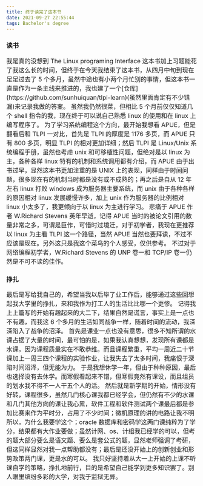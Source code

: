 ```yaml
---
title: 终于读完了这本书
date: 2021-09-27 22:55:44
tags: Bachelor's degree
---
```


### 读书

<font size=3>
我是真的没想到 The Linux programing Interface 这本书加上习题能花了我这么长的时间，但终于在今天我结束了这本书，从四月中旬到现在足足过去了 5 个多月，虽然中途也有小两个月忙别的事情，但这本书一直是作为一条主线来推进的，我也建了一个[仓库](https://github.com/sunhuiquan/tlpi-learn)(虽然里面肯定有不少错漏)来记录我做的答案。  
虽然我仍然很菜，但相比 5 个月前仅仅知道几个 shell 指令的我，现在终于可以说自己熟悉 linux 的使用和在 linux 上编写程序了。
为了学习系统编程这个方向，最开始我想看 APUE，但是翻看后和 TLPI 一对比，首先是 TLPI 的厚度是 1176 多页，而 APUE 只有 800 多页，明显 TLPI 的相对更加详细；然后 TLPI 是 Linux/Unix 系统编程手册，虽然也考虑 unix 和可移植性问题，但绝对是以 linux 为主，各种各样 linux 特有的机制和系统调用都有介绍，而 APUE 由于出书过早，显然这本书更加注重的是 UNIX 上的表现，同样由于时间问题，很多现在有的机制当时都是没有或不成熟的；再之后是自从 12 年左右 linux 打败 windows 成为服务器主要系统，而 unix 由于各种各样的原因相对 linux 发展缓慢许多，加上 unix 作为服务器的比例相对 linux 小太多了，我更倾向于以 linux 为主进行学习。  
悲痛于 APUE 作者 W.Richard Stevens 英年早逝，记得 APUE 当时的被论文引用的数量非常之多，可谓是巨作，可惜时过境迁，对于初学者，我现在更推荐以 linux 为主看 TLPI 这一个路径，当然 APUE 当然也要拜读，不过不应该是现在。另外这只是我这个菜鸟的个人感受，仅供参考。  
不过对于网络编程初学者，W.Richard Stevens 的 UNP 卷一和 TCP/IP 卷一仍然是不可不读的佳作。
</font>

### 挣扎

<font size=3>
最后是写给我自己的，希望当我以后毕了业工作后，能够通过这些回想起我大学里的挣扎，来和我作为打工人的生活比比哪一个更惨。
记得我上上篇写的开始有趣起来的大二下，结果自然是谎言，事实上是一点也不有趣，而我这 6 个多月的生活如同战争一样，随着时间的流动，我深深陷入了战争的沼泽。  
首先是课业一点也没有意思，很多不知所谓的水课占据了大量的时间，最可怕的是，如果我认真想想，发现所有课都是水课，因为课程质量实在不敢恭维。而且课程繁重，平均一周近二十节课加上一周三四个课程的实验作业，让我失去了太多时间，我痛恨于深陷时间沼泽，但无能为力。
于是我想休学一年，但由于种种原因，最后也选择没有去休学。而寒假看起来不错，但寒假竟然有课设，而且组员的划水我不得不一人干五个人的活。  
然后就是新学期的开始，情形没有好转，课程很多，虽然几门核心课我都已经学会，但仍然有不少的水课和几门其他方向的课让我心累，软件工程和软件测试两个课最后都是参加比赛来作为平时分，占用了不少时间；微机原理的讲的电路让我不明所以，为什么我要学这个；oracle 数据库和密码学这两门课纯粹为了学分，结果都有大作业要做；虽然计网、os、计组我已经学的可以，但考的题大部分要么是语文题、要么是套公式的题，显然老师强调了考研，但这同样显然对我一点帮助都没有；最后是还没开始上的创新创业和形势政策两门课，更是水的可以。  
我只好坚持着从大一上开始的上课不听课自学的策略，挣扎地前行，目的是希望自己能学到更多知识罢了。别人眼里缤纷多彩的大学，对我于监狱无异。
</font>

